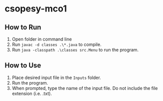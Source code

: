 # csopesy-mco1

## How to Run
1. Open folder in command line
2. Run `javac -d classes .\*.java` to compile.
3. Run `java -classpath .\classes src.Menu` to run the program.

## How to Use
1. Place desired input file in the `Inputs` folder.
2. Run the program.
3. When prompted, type the name of the input file. Do not include the file extension (i.e. .txt).